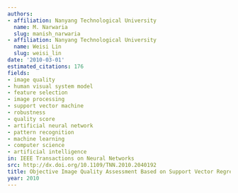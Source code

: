 ```yaml
---
authors:
- affiliation: Nanyang Technological University
  name: M. Narwaria
  slug: manish_narwaria
- affiliation: Nanyang Technological University
  name: Weisi Lin
  slug: weisi_lin
date: '2010-03-01'
estimated_citations: 176
fields:
- image quality
- human visual system model
- feature selection
- image processing
- support vector machine
- robustness
- quality score
- artificial neural network
- pattern recognition
- machine learning
- computer science
- artificial intelligence
in: IEEE Transactions on Neural Networks
src: http://dx.doi.org/10.1109/TNN.2010.2040192
title: Objective Image Quality Assessment Based on Support Vector Regression
year: 2010
---
```

